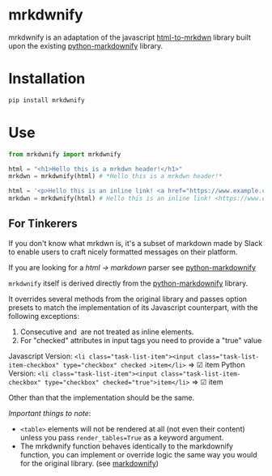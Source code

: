 # mrkdwnify
mrkdwnify is an adaptation of the javascript [html-to-mrkdwn](https://github.com/integrations/html-to-mrkdwn) library built upon the existing [python-markdownify](https://github.com/matthewwithanm/python-markdownify) library.

# Installation 
```bash
pip install mrkdwnify
```

# Use

```python
from mrkdwnify import mrkdwnify

html = "<h1>Hello this is a mrkdwn header!</h1>"
mrkdwn = mrkdwnify(html) # *Hello this is a mrkdwn header!*

html = '<p>Hello this is an inline link! <a href="https://www.example.com">Example</a></p>'
mrkdwn = mrkdwnify(html) # Hello this is an inline link! <https://www.example.com|Example>
```

## For Tinkerers

If you don't know what mrkdwn is, it's a subset of markdown made by Slack to enable users to craft nicely formatted messages on their platform.

If you are looking for a *html -> markdown* parser see [python-markdownify](https://github.com/matthewwithanm/python-markdownify)

`mrkdwnify` itself is derived directly from the [python-markdownify](https://github.com/matthewwithanm/python-markdownify) library.

It overrides several methods from the original library and passes option presets to match the implementation of its Javascript counterpart, with the following exceptions:

1. Consecutive <a> and <img> are not treated as inline elements.
2. For "checked" attributes in input tags you need to provide a "true" value

Javascript Version:
```<li class="task-list-item"><input class="task-list-item-checkbox" type="checkbox" checked >item</li>``` => ☑︎ item
Python Version: 
```<li class="task-list-item"><input class="task-list-item-checkbox" type="checkbox" checked="true">item</li>``` => ☑︎ item

Other than that the implementation should be the same.

*Important things to note*:
- ```<table>``` elements will not be rendered at all (not even their content) unless you pass `render_tables=True` as a keyword argument.
- The mrkdwnify function behaves identically to the markdownify function, you can implement or override logic the same way you would for the original library. (see [markdownify](https://github.com/matthewwithanm/python-markdownify))
